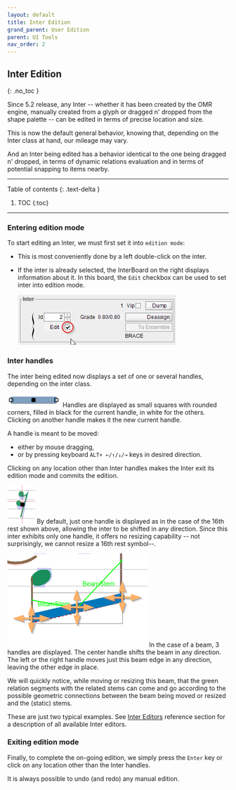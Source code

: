 ```yaml
---
layout: default
title: Inter Edition
grand_parent: User Edition
parent: UI Tools
nav_order: 2
---
```

## Inter Edition
{: .no_toc }

Since 5.2 release, any Inter -- whether it has been created by the OMR engine,
manually created from a glyph or dragged n' dropped from the shape palette -- can be edited
in terms of precise location and size.

This is now the default general behavior, knowing that, depending on the Inter class at hand,
our mileage may vary.

And an Inter being edited has a behavior identical to the one being dragged n' dropped,
in terms of dynamic relations evaluation and in terms of potential snapping to items nearby.

---
Table of contents
{: .text-delta }

1. TOC
{:toc}
---

### Entering edition mode

To start editing an Inter, we must first set it into `edition mode`:
- This is most conveniently done by a left double-click on the inter.
- If the inter is already selected, the InterBoard on the right displays information about it.
  In this board, the `Edit` checkbox can be used to set inter into edition mode.    

  ![](../assets/images/interboard_edit.png)

### Inter handles

The inter being edited now displays a set of one or several handles, depending on the
inter class.

![](../assets/images/handles.png)
Handles are displayed as small squares with rounded corners, filled in black for the current handle,
in white for the others.
Clicking on another handle makes it the new current handle.

A handle is meant to be moved:
- either by mouse dragging,
- or by pressing keyboard `ALT+ ←/↑/↓/→` keys in desired direction.

Clicking on any location other than Inter handles makes the Inter exit its edition mode and
commits the edition.

![](../assets/images/rest_edited.png)
By default, just one handle is displayed as in the case of the 16th rest shown above, allowing the
inter to be shifted in any direction.
Since this inter exhibits only one handle, it offers no resizing capability
-- not surprisingly, we cannot resize a 16th rest symbol--.

![](../assets/images/beam_edited.png)
In the case of a beam, 3 handles are displayed.
The center handle shifts the beam in any direction.
The left or the right handle moves just this beam edge in any direction, leaving the other edge in
place.

We will quickly notice, while moving or resizing this beam, that the green relation segments with
the related stems can come and go according to the possible geometric connections between the beam
being moved or resized and the (static) stems.

These are just two typical examples.
See [Inter Editors](../ui_tools/inter_editor.md) reference section for a description
of all available Inter editors.

### Exiting edition mode

Finally, to complete the on-going edition, we simply press the `Enter` key or
click on any location other than the Inter handles.

It is always possible to undo (and redo) any manual edition.
